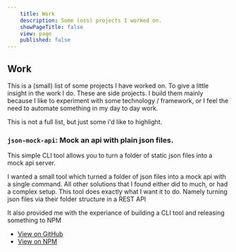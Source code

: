```yaml
---
	title: Work
	description: Some (oss) projects I worked on.
	showPageTitle: false
	view: page
	published: false
---
```


## Work

This is a (small) list of some projects I have worked on. To give a little 
insight in the work I do. These are side projects. I build them mainly because
I like to experiment with some technology / framework, or I feel the need to 
automate something in my day to day work.

This is not a full list, but just some i'd like to highlight.

### `json-mock-api`: Mock an api with plain json files.
This simple CLI tool allows you to turn a folder of static json files into a
mock api server.

I wanted a small tool which turned a folder of json files into a mock api
with a single command. All other solutions that I found either did to much, or
had a complex setup. This tool does exactly what I want it to do. Namely turning
json files via their folder structure in a REST API

It also provided me with the experiance of building a CLI tool and releasing 
something to NPM

- [View on GitHub](https://github.com/petergoes/json-mock-api)
- [View on NPM](https://www.npmjs.com/package/json-mock-api)

<!-- ### `link-dump`: My personal start page -->
<!-- Some info about link-dump -->

<!-- ### `petergoes.nl` -->
<!-- Some info about petergoes.nl -->


